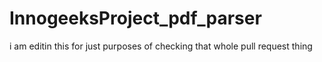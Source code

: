 # InnogeeksProject_pdf_parser

i am editin this for just purposes of checking that whole pull request thing